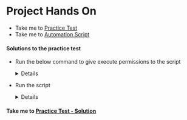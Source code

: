 # Project Hands On
  - Take me to [Practice Test](https://kodekloud.com/courses/shell-scripts-for-beginners/lectures/22122812)
  - Take me to [Automation Script](deploy-ecommerce-application.sh)
  
#### Solutions to the practice test

- Run the below command to give execute permissions to the script

  <details>
  
  ```
  $ chmod +x deploy-ecommerce-application.sh
  ```
  </details>
  
- Run the script
  
  <details>
  
  ```
  $ ./deploy-ecommerce-application.sh
  ```
  </details>
 
 
#### Take me to [Practice Test - Solution](https://kodekloud.com/courses/1029419/lectures/22122813)
